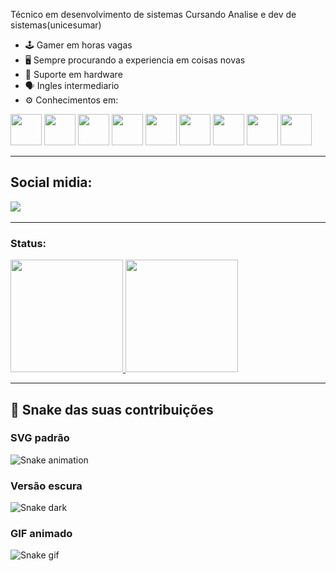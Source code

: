 Técnico em desenvolvimento de sistemas
Cursando Analise e dev de sistemas(unicesumar)
- 🕹 Gamer em horas vagas
- 🖥 Sempre procurando a experiencia em coisas novas
- 🎥 Suporte em hardware
- 🗣️ Ingles intermediario 
- ⚙ Conhecimentos em: 
<div style="display: inline">
  <img width="50" height="50" src="https://cdn.jsdelivr.net/gh/devicons/devicon/icons/c/c-original.svg" />  
  <img width="50" height="50" src="https://cdn.jsdelivr.net/gh/devicons/devicon/icons/cplusplus/cplusplus-original.svg" />
  <img width="50" height="50" src="https://cdn.jsdelivr.net/gh/devicons/devicon/icons/css3/css3-original.svg" />
  <img width="50" height="50" src="https://cdn.jsdelivr.net/gh/devicons/devicon/icons/html5/html5-original.svg" />
  <img width="50" height="50" src="https://cdn.jsdelivr.net/gh/devicons/devicon/icons/javascript/javascript-original.svg" />
  <img width="50" height="50"  src="https://cdn.jsdelivr.net/gh/devicons/devicon/icons/bootstrap/bootstrap-original-wordmark.svg" />
  <img width="50" height="50" src="https://cdn.jsdelivr.net/gh/devicons/devicon/icons/php/php-original.svg" />
  <img width="50" height="50" src="https://cdn.jsdelivr.net/gh/devicons/devicon/icons/mysql/mysql-original-wordmark.svg" />
  <img width="50" height="50" src="https://cdn.jsdelivr.net/gh/devicons/devicon/icons/python/python-original.svg" />
</div>

<hr>

<div>
<h2>Social midia:</h2>
<a href="https://www.linkedin.com/in/reginaldo-de-oliveira-5ab273232"><img src="https://img.shields.io/badge/linkedin-%230077B5.svg?style=for-the-badge&logo=linkedin&logoColor=white"></a>&nbsp
</div>

<hr>

<div>
<h3>Status:</h3>
<a href="https://github.com/NaldinhoDev">
<img height="180em" src="https://github-readme-stats.vercel.app/api/top-langs/?username=NaldinhoDev&layout=compact&langs_count=8&theme=radical"/>
<img height="180em" src="https://github-readme-stats.vercel.app/api?username=NaldinhoDev&show_icons=true&theme=synthwave&include_all_commits=true&count_private=true"/>
</a>
</div>

---

## 🐍 Snake das suas contribuições

### SVG padrão
![Snake animation](https://naldinhodev.github.io/NaldinhoDev/dist/github-snake.svg)

### Versão escura
![Snake dark](https://naldinhodev.github.io/NaldinhoDev/dist/github-snake-dark.svg)

### GIF animado
![Snake gif](https://naldinhodev.github.io/NaldinhoDev/dist/ocean.gif)
